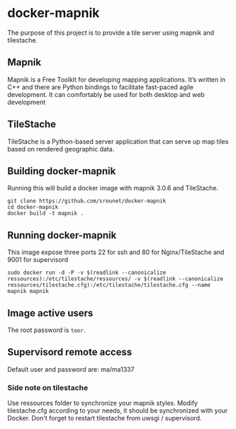 docker-mapnik
===================

The purpose of this project is to provide a tile server using mapnik and tilestache.

## Mapnik

Mapnik is a Free Toolkit for developing mapping applications. It’s written in C++ and there are Python bindings to facilitate fast-paced agile development. It can comfortably be used for both desktop and web development

## TileStache

TileStache is a Python-based server application that can serve up map tiles based on rendered geographic data.

## Building docker-mapnik

Running this will build a docker image with mapnik 3.0.6 and TileStache.

    git clone https://github.com/srounet/docker-mapnik
    cd docker-mapnik
    docker build -t mapnik .


## Running docker-mapnik

This image expose three ports 22 for ssh and 80 for Nginx/TileStache and 9001 for supervisord

    sudo docker run -d -P -v $(readlink --canonicalize ressources):/etc/tilestache/ressources/ -v $(readlink --canonicalize ressources/tilestache.cfg):/etc/tilestache/tilestache.cfg --name mapnik mapnik

## Image active users

The root password is `toor`.

## Supervisord remote access

Default user and password are: ma/ma1337

### Side note on tilestache

Use ressources folder to synchronize your mapnik styles.
Modify tilestache.cfg according to your needs, it should be synchronized with your Docker.
Don't forget to restart tilestache from uwsgi / supervisord.
